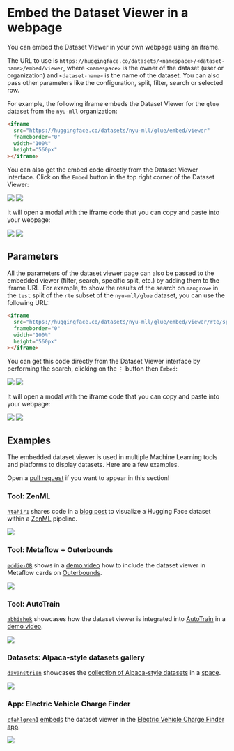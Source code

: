 # Embed the Dataset Viewer in a webpage

You can embed the Dataset Viewer in your own webpage using an iframe.

The URL to use is `https://huggingface.co/datasets/<namespace>/<dataset-name>/embed/viewer`, where `<namespace>` is the owner of the dataset (user or organization) and `<dataset-name>` is the name of the dataset. You can also pass other parameters like the configuration, split, filter, search or selected row.

For example, the following iframe embeds the Dataset Viewer for the `glue` dataset from the `nyu-mll` organization:

```html
<iframe
  src="https://huggingface.co/datasets/nyu-mll/glue/embed/viewer"
  frameborder="0"
  width="100%"
  height="560px"
></iframe>
```

You can also get the embed code directly from the Dataset Viewer interface. Click on the `Embed` button in the top right corner of the Dataset Viewer:

<div class="flex justify-center">
<img class="block dark:hidden" src="https://huggingface.co/datasets/huggingface/documentation-images/resolve/main/hub/dataset-viewer-embed-main-button.png"/>
<img class="hidden dark:block" src="https://huggingface.co/datasets/huggingface/documentation-images/resolve/main/hub/dataset-viewer-embed-main-button-dark.png"/>
</div>

It will open a modal with the iframe code that you can copy and paste into your webpage:

<div class="flex justify-center">
<img class="block dark:hidden" src="https://huggingface.co/datasets/huggingface/documentation-images/resolve/main/hub/dataset-viewer-embed-main-button-modal.png"/>
<img class="hidden dark:block" src="https://huggingface.co/datasets/huggingface/documentation-images/resolve/main/hub/dataset-viewer-embed-main-button-modal-dark.png"/>
</div>

## Parameters

All the parameters of the dataset viewer page can also be passed to the embedded viewer (filter, search, specific split, etc.) by adding them to the iframe URL. For example, to show the results of the search on `mangrove` in the `test` split of the `rte` subset of the `nyu-mll/glue` dataset, you can use the following URL:

```html
<iframe
  src="https://huggingface.co/datasets/nyu-mll/glue/embed/viewer/rte/split?search=mangrove"
  frameborder="0"
  width="100%"
  height="560px"
></iframe>
```

You can get this code directly from the Dataset Viewer interface by performing the search, clicking on the `⋮` button then `Embed`:

<div class="flex justify-center">
<img class="block dark:hidden" src="https://huggingface.co/datasets/huggingface/documentation-images/resolve/main/hub/dataset-viewer-embed-search-button.png"/>
<img class="hidden dark:block" src="https://huggingface.co/datasets/huggingface/documentation-images/resolve/main/hub/dataset-viewer-embed-search-button-dark.png"/>
</div>

It will open a modal with the iframe code that you can copy and paste into your webpage:

<div class="flex justify-center">
<img class="block dark:hidden" src="https://huggingface.co/datasets/huggingface/documentation-images/resolve/main/hub/dataset-viewer-embed-search-button-modal.png"/>
<img class="hidden dark:block" src="https://huggingface.co/datasets/huggingface/documentation-images/resolve/main/hub/dataset-viewer-embed-search-button-modal-dark.png"/>
</div>

## Examples

The embedded dataset viewer is used in multiple Machine Learning tools and platforms to display datasets. Here are a few examples. 

Open a [pull request](https://github.com/huggingface/hub-docs/blob/main/docs/hub/datasets-viewer-embed.md) if you want to appear in this section!

### Tool: ZenML

[`htahir1`](https://huggingface.co/htahir1) shares code in a [blog post](https://www.zenml.io/blog/embedding-huggingface-datasets-visualizations-with-zenml) to visualize a Hugging Face dataset within a [ZenML](https://huggingface.co/zenml) pipeline.

<div class="flex justify-center">
<a href="https://www.zenml.io/blog/embedding-huggingface-datasets-visualizations-with-zenml">
<img src="https://huggingface.co/datasets/huggingface/documentation-images/resolve/main/hub/dataset-viewer-embed-example-zenml.gif"/>
</a>
</div>

### Tool: Metaflow + Outerbounds

[`eddie-OB`](https://huggingface.co/eddie-OB) shows in a [demo video](https://www.linkedin.com/posts/eddie-mattia_the-team-at-hugging-facerecently-released-activity-7219416449084272641-swIu) how to include the dataset viewer in Metaflow cards on [Outerbounds](https://huggingface.co/outerbounds).

<div class="flex justify-center">
<a href="https://www.linkedin.com/posts/eddie-mattia_the-team-at-hugging-facerecently-released-activity-7219416449084272641-swIu">
<img src="https://huggingface.co/datasets/huggingface/documentation-images/resolve/main/hub/dataset-viewer-embed-example-outerbounds.png"/>
</a>
</div>

### Tool: AutoTrain

[`abhishek`](https://huggingface.co/abhishek) showcases how the dataset viewer is integrated into [AutoTrain](https://huggingface.co/autotrain) in a [demo video](https://x.com/abhi1thakur/status/1813892464144798171).

<div class="flex justify-center">
<a href="https://x.com/abhi1thakur/status/1813892464144798171">
<img src="https://huggingface.co/datasets/huggingface/documentation-images/resolve/main/hub/dataset-viewer-embed-example-autotrain.png"/>
</a>
</div>

### Datasets: Alpaca-style datasets gallery

[`davanstrien`](https://huggingface.co/davanstrien) showcases the [collection of Alpaca-style datasets](https://huggingface.co/collections/librarian-bots/alpaca-style-datasets-66964d3e490f463859002588) in a [space](https://huggingface.co/spaces/davanstrien/collection_dataset_viewer).

<div class="flex justify-center">
<a href="https://huggingface.co/spaces/davanstrien/collection_dataset_viewer">
<img src="https://huggingface.co/datasets/huggingface/documentation-images/resolve/main/hub/dataset-viewer-embed-example-gallery.png"/>
</a>
</div>

### App: Electric Vehicle Charge Finder

[`cfahlgren1`](https://huggingface.co/cfahlgren1) [embeds](https://x.com/calebfahlgren/status/1813356638239125735) the dataset viewer in the [Electric Vehicle Charge Finder app](https://charge-finder.vercel.app/).

<div class="flex justify-center">
<a href="https://charge-finder.vercel.app">
<img src="https://huggingface.co/datasets/huggingface/documentation-images/resolve/main/hub/dataset-viewer-embed-example-map.png"/>
</a>
</div>
